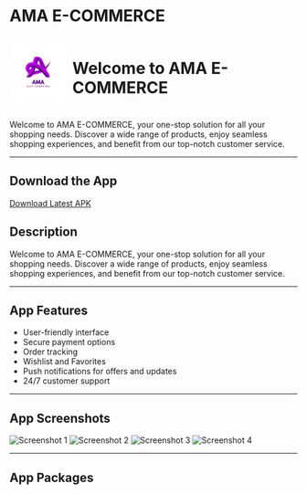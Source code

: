 # AMA E-COMMERCE

<div style="display: flex; align-items: center; margin-bottom: 20px;">
    <img src="assets\icons\appicon.png" height="100" width="100" style="vertical-align: middle; margin-right: 10px;"/>
    <h1 style="font-size: 28px;">Welcome to AMA E-COMMERCE</h1>
</div>

Welcome to AMA E-COMMERCE, your one-stop solution for all your shopping needs. Discover a wide range of products, enjoy seamless shopping experiences, and benefit from our top-notch customer service.

---
## Download the App

[Download Latest APK](https://github.com/abdo6400/ama-E-commerce/actions/runs/{latest_run_id}/artifacts)



## Description

Welcome to AMA E-COMMERCE, your one-stop solution for all your shopping needs. Discover a wide range of products, enjoy seamless shopping experiences, and benefit from our top-notch customer service.

---

## App Features

- User-friendly interface
- Secure payment options
- Order tracking
- Wishlist and Favorites
- Push notifications for offers and updates
- 24/7 customer support

---

## App Screenshots

![Screenshot 1](screenshot1.png)
![Screenshot 2](screenshot2.png)
![Screenshot 3](screenshot3.png)
![Screenshot 4](screenshot4.png)

---

## App Packages


